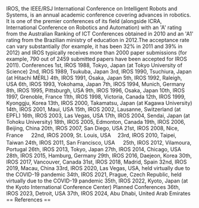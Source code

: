 IROS, the IEEE/RSJ International Conference on Intelligent Robots and
Systems, is an annual academic conference covering advances in robotics.
It is one of the premier conferences of its field (alongside ICRA,
International Conference on Robotics and Automation) with an \'A\'
rating from the Australian Ranking of ICT Conferences obtained in 2010
and an \'A1\' rating from the Brazilian ministry of education in
2012.The acceptance rate can vary substantially (for example, it has
been 32% in 2011 and 39% in 2012) and IROS typically receives more than
2000 paper submissions (for example, 790 out of 2459 submitted papers
have been accepted for IROS 2011). Conferences 1st, IROS 1988, Tokyo,
Japan (at Tokyo University of Science) 2nd, IROS 1989, Tsukuba, Japan
3rd, IROS 1990, Tsuchiura, Japan (at Hitachi MERL) 4th, IROS 1991,
Osaka, Japan 5th, IROS 1992, Raleigh, USA 6th, IROS 1993, Yokohama,
Japan 7th, IROS 1994, Munich, Germany 8th, IROS 1995, Pittsburgh, USA
9th, IROS 1996, Osaka, Japan 10th, IROS 1997, Grenoble, France 11th,
IROS 1998, Victoria, Canada 12th, IROS 1999, Kyonggju, Korea 13th, IROS
2000, Takamatsu, Japan (at Kagawa University) 14th, IROS 2001, Maui, USA
15th, IROS 2002, Lausanne, Switzerland (at EPFL) 16th, IROS 2003, Las
Vegas, USA 17th, IROS 2004, Sendai, Japan (at Tohoku University) 18th,
IROS 2005, Edmonton, Canada 19th, IROS 2006, Beijing, China 20th, IROS
2007, San Diego, USA 21st, IROS 2008, Nice, France 　 22nd, IROS 2009,
St. Louis, USA　 23rd, IROS 2010, Taipei, Taiwan 24th, IROS 2011, San
Francisco, USA 　 25th, IROS 2012, Vilamoura, Portugal 26th, IROS 2013,
Tokyo, Japan 27th, IROS 2014, Chicago, USA 28th, IROS 2015, Hamburg,
Germany 29th, IROS 2016, Daejeon, Korea 30th, IROS 2017, Vancouver,
Canada 31st, IROS 2018, Madrid, Spain 32nd, IROS 2019, Macau, China
33rd, IROS 2020, Las Vegas, USA, held virtually due to the COVID-19
pandemic 34th, IROS 2021, Prague, Czech Republic, held virtually due to
the COVID-19 pandemic 35th, IROS 2022, Kyoto, Japan (at the Kyoto
International Conference Center) Planned Conferences 36th, IROS 2023,
Detroit, USA 37th, IROS 2024, Abu Dhabi, United Arab Emirates ==
References ==
